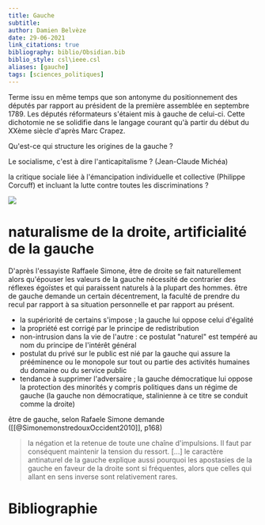 ```yaml
---
title: Gauche
subtitle:
author: Damien Belvèze
date: 29-06-2021
link_citations: true
bibliography: biblio/Obsidian.bib
biblio_style: csl\ieee.csl
aliases: [gauche]
tags: [sciences_politiques]
---
```



Terme issu en même temps que son antonyme du positionnement des députés par rapport au président de la première assemblée en septembre 1789. Les députés réformateurs s'étaient mis à gauche de celui-ci.
Cette dichotomie ne se solidifie dans le langage courant qu'à partir du début du XXème siècle d'après Marc Crapez.

Qu'est-ce qui structure les origines de la gauche ?

Le socialisme, c'est à dire l'anticapitalisme ? (Jean-Claude Michéa)

la critique sociale liée à l'émancipation individuelle et collective (Philippe Corcuff) et incluant la lutte contre toutes les discriminations ?

![](programme_social.png)

# naturalisme de la droite, artificialité de la gauche

D'après l'essayiste Raffaele Simone, être de droite se fait naturellement alors qu'épouser les valeurs de la gauche nécessité de contrarier des réflexes égoïstes et qui paraissent naturels à la plupart des hommes. être de gauche demande un certain décentrement, la faculté de prendre du recul par rapport à sa situation personnelle et par rapport au présent. 

- la supériorité de certains s'impose ; la gauche lui oppose celui d'égalité
- la propriété est corrigé par le principe de redistribution
- non-intrusion dans la vie de l'autre : ce postulat "naturel" est tempéré au nom du principe de l'intérêt général
- postulat du privé sur le public est nié par la gauche qui assure la prééminence ou le monopole sur tout ou partie des activités humaines du domaine ou du service public
- tendance à supprimer l'adversaire ; la gauche démocratique lui oppose la protection des minorités y compris politiques dans un régime de gauche (la gauche non démocratique, stalinienne à ce titre se conduit comme la droite)

être de gauche, selon Rafaele Simone demande ([[@SimonemonstredouxOccident2010]], p168)

> la négation et la retenue de toute une chaîne d'impulsions. Il faut par conséquent maintenir la tension du ressort. [...] le caractère antinaturel de la gauche explique aussi pourquoi les apostasies de la gauche en faveur de la droite sont si fréquentes, alors que celles qui allant en sens inverse sont relativement rares. 

# Bibliographie